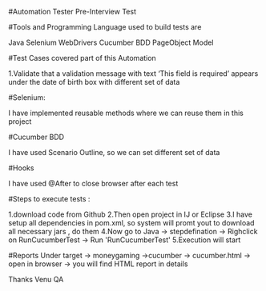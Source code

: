 #Automation Tester Pre-Interview Test

#Tools and Programming Language used to build tests are 

Java
Selenium WebDrivers 
Cucumber BDD
PageObject Model 

#Test Cases covered part of this Automation

1.Validate that a validation message with text ‘This field is required’ appears under the date of birth box with different set of data 

#Selenium:

I have implemented reusable methods where we can reuse them in this project 

#Cucumber BDD

I have used  Scenario Outline, so we can set different set of data 


#Hooks

I have used @After to close browser after each test 


#Steps to execute tests :

1.download code from Github
2.Then open project in IJ or Eclipse 
3.I have setup all dependencies in pom.xml, so system will promt yout to download all necessary jars , do them
4.Now go to Java -> stepdefination -> Righclick on RunCucumberTest -> Run 'RunCucumberTest'
5.Execution will start 

#Reports
Under target -> moneygaming ->cucumber -> cucumber.html -> open in browser -> you will find HTML report in details 






Thanks 
Venu
QA